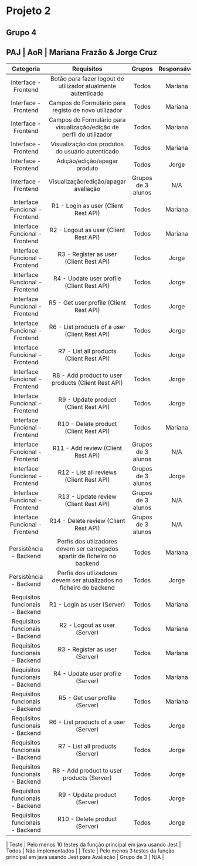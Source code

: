 # Projeto 2

## Grupo 4

## PAJ | AoR | Mariana Frazão & Jorge Cruz

|            Categoria            |                                 Requisitos                                 |       Grupos       | Responsável |
| :-----------------------------: | :------------------------------------------------------------------------: | :----------------: | :---------: |
|      Interface - Frontend       |        Botão para fazer logout de utilizador atualmente autenticado        |       Todos        |   Mariana   |
|      Interface - Frontend       |            Campos do Formulário para registo de novo utilizador            |       Todos        |   Mariana   |
|      Interface - Frontend       |   Campos do Formulário para visualização/edição de perfil do utilizador    |       Todos        |   Mariana   |
|      Interface - Frontend       |              Visualização dos produtos do usuário autenticado              |       Todos        |   Mariana   |
|      Interface - Frontend       |                        Adição/edição/apagar produto                        |       Todos        |    Jorge    |
|      Interface - Frontend       |                    Visualização/edição/apagar avaliação                    | Grupos de 3 alunos |     N/A     |
| Interface Funcional - Frontend  |                    R1 - Login as user (Client Rest API)                    |       Todos        |   Mariana   |
| Interface Funcional - Frontend  |                   R2 - Logout as user (Client Rest API)                    |       Todos        |   Mariana   |
| Interface Funcional - Frontend  |                  R3 - Register as user (Client Rest API)                   |       Todos        |    Jorge    |
| Interface Funcional - Frontend  |                 R4 - Update user profile (Client Rest API)                 |       Todos        |    Jorge    |
| Interface Funcional - Frontend  |                  R5 - Get user profile (Client Rest API)                   |       Todos        |    Jorge    |
| Interface Funcional - Frontend  |               R6 - List products of a user (Client Rest API)               |       Todos        |    Jorge    |
| Interface Funcional - Frontend  |                  R7 - List all products (Client Rest API)                  |       Todos        |    Jorge    |
| Interface Funcional - Frontend  |            R8 - Add product to user products (Client Rest API)             |       Todos        |    Jorge    |
| Interface Funcional - Frontend  |                   R9 - Update product (Client Rest API)                    |       Todos        |    Jorge    |
| Interface Funcional - Frontend  |                   R10 - Delete product (Client Rest API)                   |       Todos        |   Mariana   |
| Interface Funcional - Frontend  |                     R11 - Add review (Client Rest API)                     | Grupos de 3 alunos |     N/A     |
| Interface Funcional - Frontend  |                  R12 - List all reviews (Client Rest API)                  | Grupos de 3 alunos |    Jorge    |
| Interface Funcional - Frontend  |                   R13 - Update review (Client Rest API)                    | Grupos de 3 alunos |     N/A     |
| Interface Funcional - Frontend  |                   R14 - Delete review (Client Rest API)                    | Grupos de 3 alunos |     N/A     |
|     Persistência - Backend      | Perfis dos utlizadores devem ser carregados apartir de ficheiro no backend |       Todos        |   Mariana   |
|     Persistência - Backend      |    Perfis dos utlizadores devem ser atualizados no ficheiro do backend     |       Todos        |    Jorge    |
| Requisitos funcionais - Backend |                        R1 - Login as user (Server)                         |       Todos        |   Mariana   |
| Requisitos funcionais - Backend |                        R2 - Logout as user (Server)                        |       Todos        |   Mariana   |
| Requisitos funcionais - Backend |                       R3 - Register as user (Server)                       |       Todos        |   Mariana   |
| Requisitos funcionais - Backend |                     R4 - Update user profile (Server)                      |       Todos        |   Mariana   |
| Requisitos funcionais - Backend |                       R5 - Get user profile (Server)                       |       Todos        |   Mariana   |
| Requisitos funcionais - Backend |                   R6 - List products of a user (Server)                    |       Todos        |    Jorge    |
| Requisitos funcionais - Backend |                      R7 - List all products (Server)                       |       Todos        |    Jorge    |
| Requisitos funcionais - Backend |                 R8 - Add product to user products (Server)                 |       Todos        |    Jorge    |
| Requisitos funcionais - Backend |                        R9 - Update product (Server)                        |       Todos        |    Jorge    |
| Requisitos funcionais - Backend |                       R10 - Delete product (Server)                        |       Todos        |    Jorge    |

| Teste | Pelo menos 10 testes da função principal em java usando Jest | Todos | Não implementados |
| Teste | Pelo menos 3 testes da função principal em java usando Jest para Avaliação | Grupo de 3 | N/A |
